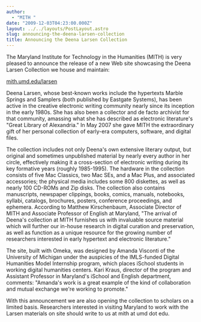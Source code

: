```yaml
---
author:
  - "MITH "
date: "2009-12-03T04:23:00.000Z"
layout: ../../layouts/PostLayout.astro
slug: announcing-the-deena-larsen-collection
title: Announcing the Deena Larsen Collection
---
```


The Maryland Institute for Technology in the Humanities (MITH) is very pleased to announce the release of a new Web site showcasing the Deena Larsen Collection we house and maintain:

[mith.umd.edu/larsen](http://mith.umd.edu/research/deena-larsen-collection/)

Deena Larsen, whose best-known works include the hypertexts Marble Springs and Samplers (both published by Eastgate Systems), has been active in the creative electronic writing community nearly since its inception in the early 1980s. She has also been a collector and de facto archivist for that community, amassing what she has described as electronic literature's "Great Library of Alexandria." In May 2007 she gave MITH the extraordinary gift of her personal collection of early-era computers, software, and digital files.

The collection includes not only Deena's own extensive literary output, but original and sometimes unpublished material by nearly every author in her circle, effectively making it a cross-section of electronic writing during its key formative years (roughly 1985-1995). The hardware in the collection consists of five Mac Classics, two Mac SEs, and a Mac Plus, and associated accessories; the physical media includes some 800 diskettes, as well as nearly 100 CD-ROMs and Zip disks. The collection also contains manuscripts, newspaper clippings, books, comics, manuals, notebooks, syllabi, catalogs, brochures, posters, conference proceedings, and ephemera. According to Matthew Kirschenbaum, Associate Director of MITH and Associate Professor of English at Maryland, "The arrival of Deena's collection at MITH furnishes us with invaluable source material which will further our in-house research in digital curation and preservation, as well as function as a unique resource for the growing number of researchers interested in early hypertext and electronic literature."

The site, built with Omeka, was designed by Amanda Visconti of the University of Michigan under the auspicies of the IMLS-funded Digital Humanities Model Internship program, which places iSchool students in working digital humanities centers. Kari Kraus, director of the program and Assistant Professor in Maryland's iSchool and English department, comments: "Amanda's work is a great example of the kind of collaboration and mutual exchange we're working to promote."

With this announcement we are also opening the collection to scholars on a limited basis. Researchers interested in visiting Maryland to work with the Larsen materials on site should write to us at mith at umd dot edu.
